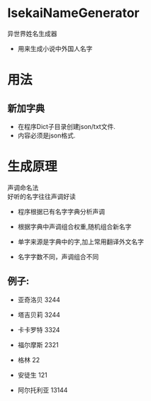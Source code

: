 # IsekaiNameGenerator
异世界姓名生成器
- 用来生成小说中外国人名字

# 用法

## 新加字典
- 在程序Dict子目录创建json/txt文件.
- 内容必须是json格式.

# 生成原理
声调命名法  
好听的名字往往声调好读 

- 程序根据已有名字字典分析声调
- 根据字典中声调组合权重,随机组合新名字
- 单字来源是字典中的字,加上常用翻译外文名字

- 名字字数不同，声调组合不同

## 例子:
- 亚奇洛贝      3244
- 塔吉贝莉      3244
- 卡卡罗特      3324
- 福尔摩斯      2321


- 格林          22


- 安徒生        121

- 阿尔托利亚    13144


